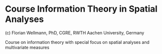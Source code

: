 # Course Information Theory in Spatial Analyses

(c) Florian Wellmann, PhD, CGRE, RWTH Aachen University, Germany

Course on information theory with special focus on spatial analyses and multivariate measures
